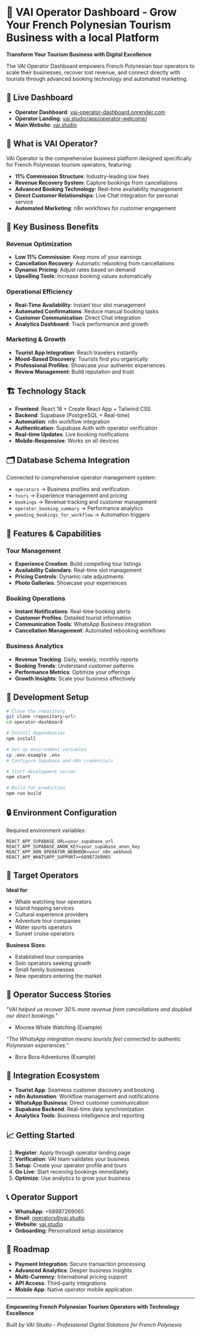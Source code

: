 # 🚤 VAI Operator Dashboard - Grow Your French Polynesian Tourism Business with a local Platform

**Transform Your Tourism Business with Digital Excellence**

The VAI Operator Dashboard empowers French Polynesian tour operators to scale their businesses, recover lost revenue, and connect directly with tourists through advanced booking technology and automated marketing.

## 🌊 Live Dashboard
- **Operator Dashboard**: [vai-operator-dashboard.onrender.com](https://vai-operator-dashboard.onrender.com)
- **Operator Landing**: [vai.studio/app/operator-welcome/](https://vai.studio/app/operator-welcome/)
- **Main Website**: [vai.studio](https://vai.studio)

## 💼 What is VAI Operator?

VAI Operator is the comprehensive business platform designed specifically for French Polynesian tourism operators, featuring:

- **11% Commission Structure**: Industry-leading low fees
- **Revenue Recovery System**: Capture bookings from cancellations
- **Advanced Booking Technology**: Real-time availability management
- **Direct Customer Relationships**: Live Chat integration for personal service
- **Automated Marketing**: n8n workflows for customer engagement

## 🚀 Key Business Benefits

### Revenue Optimization
- **Low 11% Commission**: Keep more of your earnings
- **Cancellation Recovery**: Automatic rebooking from cancellations
- **Dynamic Pricing**: Adjust rates based on demand
- **Upselling Tools**: Increase booking values automatically

### Operational Efficiency
- **Real-Time Availability**: Instant tour slot management
- **Automated Confirmations**: Reduce manual booking tasks
- **Customer Communication**: Direct Chat integration
- **Analytics Dashboard**: Track performance and growth

### Marketing & Growth
- **Tourist App Integration**: Reach travelers instantly
- **Mood-Based Discovery**: Tourists find you organically
- **Professional Profiles**: Showcase your authentic experiences
- **Review Management**: Build reputation and trust

## 🏗️ Technology Stack

- **Frontend**: React 18 + Create React App + Tailwind CSS
- **Backend**: Supabase (PostgreSQL + Real-time)
- **Automation**: n8n workflow integration
- **Authentication**: Supabase Auth with operator verification
- **Real-time Updates**: Live booking notifications
- **Mobile-Responsive**: Works on all devices

## 🗂️ Database Schema Integration

Connected to comprehensive operator management system:
- `operators` → Business profiles and verification
- `tours` → Experience management and pricing
- `bookings` → Revenue tracking and customer management
- `operator_booking_summary` → Performance analytics
- `pending_bookings_for_workflow` → Automation triggers

## 🔧 Features & Capabilities

### Tour Management
- **Experience Creation**: Build compelling tour listings
- **Availability Calendars**: Real-time slot management
- **Pricing Controls**: Dynamic rate adjustments
- **Photo Galleries**: Showcase your experiences

### Booking Operations
- **Instant Notifications**: Real-time booking alerts
- **Customer Profiles**: Detailed tourist information
- **Communication Tools**: WhatsApp Business integration
- **Cancellation Management**: Automated rebooking workflows

### Business Analytics
- **Revenue Tracking**: Daily, weekly, monthly reports
- **Booking Trends**: Understand customer patterns
- **Performance Metrics**: Optimize your offerings
- **Growth Insights**: Scale your business effectively

## 📱 Development Setup

```bash
# Clone the repository
git clone <repository-url>
cd operator-dashboard

# Install dependencies
npm install

# Set up environment variables
cp .env.example .env
# Configure Supabase and n8n credentials

# Start development server
npm start

# Build for production
npm run build
```

## 🔒 Environment Configuration

Required environment variables:
```
REACT_APP_SUPABASE_URL=your_supabase_url
REACT_APP_SUPABASE_ANON_KEY=your_supabase_anon_key
REACT_APP_N8N_OPERATOR_WEBHOOK=your_n8n_webhook
REACT_APP_WHATSAPP_SUPPORT=+68987269065
```

## 🎯 Target Operators

**Ideal for**:
- Whale watching tour operators
- Island hopping services
- Cultural experience providers
- Adventure tour companies
- Water sports operators
- Sunset cruise operators

**Business Sizes**:
- Established tour companies
- Solo operators seeking growth
- Small family businesses
- New operators entering the market

## 🌺 Operator Success Stories

*"VAI helped us recover 30% more revenue from cancellations and doubled our direct bookings."*
- Moorea Whale Watching (Example)

*"The WhatsApp integration means tourists feel connected to authentic Polynesian experiences."*
- Bora Bora Adventures (Example)

## 🔄 Integration Ecosystem

- **Tourist App**: Seamless customer discovery and booking
- **n8n Automation**: Workflow management and notifications
- **WhatsApp Business**: Direct customer communication
- **Supabase Backend**: Real-time data synchronization
- **Analytics Tools**: Business intelligence and reporting

## 📈 Getting Started

1. **Register**: Apply through operator landing page
2. **Verification**: VAI team validates your business
3. **Setup**: Create your operator profile and tours
4. **Go Live**: Start receiving bookings immediately
5. **Optimize**: Use analytics to grow your business

## 📞 Operator Support

- **WhatsApp**: +68987269065
- **Email**: operators@vai.studio
- **Website**: [vai.studio](https://vai.studio)
- **Onboarding**: Personalized setup assistance

## 🚀 Roadmap

- **Payment Integration**: Secure transaction processing
- **Advanced Analytics**: Deeper business insights
- **Multi-Currency**: International pricing support
- **API Access**: Third-party integrations
- **Mobile App**: Native operator mobile application

---

**Empowering French Polynesian Tourism Operators with Technology Excellence**

*Built by VAI Studio - Professional Digital Solutions for French Polynesia*